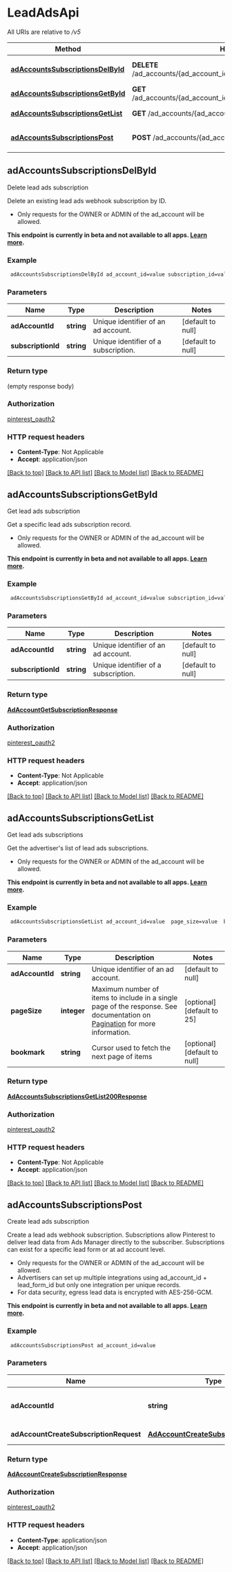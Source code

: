 # LeadAdsApi

All URIs are relative to */v5*

Method | HTTP request | Description
------------- | ------------- | -------------
[**adAccountsSubscriptionsDelById**](LeadAdsApi.md#adAccountsSubscriptionsDelById) | **DELETE** /ad_accounts/{ad_account_id}/leads/subscriptions/{subscription_id} | Delete lead ads subscription
[**adAccountsSubscriptionsGetById**](LeadAdsApi.md#adAccountsSubscriptionsGetById) | **GET** /ad_accounts/{ad_account_id}/leads/subscriptions/{subscription_id} | Get lead ads subscription
[**adAccountsSubscriptionsGetList**](LeadAdsApi.md#adAccountsSubscriptionsGetList) | **GET** /ad_accounts/{ad_account_id}/leads/subscriptions | Get lead ads subscriptions
[**adAccountsSubscriptionsPost**](LeadAdsApi.md#adAccountsSubscriptionsPost) | **POST** /ad_accounts/{ad_account_id}/leads/subscriptions | Create lead ads subscription



## adAccountsSubscriptionsDelById

Delete lead ads subscription

Delete an existing lead ads webhook subscription by ID.
- Only requests for the OWNER or ADMIN of the ad_account will be allowed.

<strong>This endpoint is currently in beta and not available to all apps. <a href='/docs/getting-started/beta-and-advanced-access/'>Learn more</a>.</strong>

### Example

```bash
 adAccountsSubscriptionsDelById ad_account_id=value subscription_id=value
```

### Parameters


Name | Type | Description  | Notes
------------- | ------------- | ------------- | -------------
 **adAccountId** | **string** | Unique identifier of an ad account. | [default to null]
 **subscriptionId** | **string** | Unique identifier of a subscription. | [default to null]

### Return type

(empty response body)

### Authorization

[pinterest_oauth2](../README.md#pinterest_oauth2)

### HTTP request headers

- **Content-Type**: Not Applicable
- **Accept**: application/json

[[Back to top]](#) [[Back to API list]](../README.md#documentation-for-api-endpoints) [[Back to Model list]](../README.md#documentation-for-models) [[Back to README]](../README.md)


## adAccountsSubscriptionsGetById

Get lead ads subscription

Get a specific lead ads subscription record.
- Only requests for the OWNER or ADMIN of the ad_account will be allowed.

<strong>This endpoint is currently in beta and not available to all apps. <a href='/docs/getting-started/beta-and-advanced-access/'>Learn more</a>.</strong>

### Example

```bash
 adAccountsSubscriptionsGetById ad_account_id=value subscription_id=value
```

### Parameters


Name | Type | Description  | Notes
------------- | ------------- | ------------- | -------------
 **adAccountId** | **string** | Unique identifier of an ad account. | [default to null]
 **subscriptionId** | **string** | Unique identifier of a subscription. | [default to null]

### Return type

[**AdAccountGetSubscriptionResponse**](AdAccountGetSubscriptionResponse.md)

### Authorization

[pinterest_oauth2](../README.md#pinterest_oauth2)

### HTTP request headers

- **Content-Type**: Not Applicable
- **Accept**: application/json

[[Back to top]](#) [[Back to API list]](../README.md#documentation-for-api-endpoints) [[Back to Model list]](../README.md#documentation-for-models) [[Back to README]](../README.md)


## adAccountsSubscriptionsGetList

Get lead ads subscriptions

Get the advertiser's list of lead ads subscriptions.
- Only requests for the OWNER or ADMIN of the ad_account will be allowed.

<strong>This endpoint is currently in beta and not available to all apps. <a href='/docs/getting-started/beta-and-advanced-access/'>Learn more</a>.</strong>

### Example

```bash
 adAccountsSubscriptionsGetList ad_account_id=value  page_size=value  bookmark=value
```

### Parameters


Name | Type | Description  | Notes
------------- | ------------- | ------------- | -------------
 **adAccountId** | **string** | Unique identifier of an ad account. | [default to null]
 **pageSize** | **integer** | Maximum number of items to include in a single page of the response. See documentation on <a href='/docs/reference/pagination/'>Pagination</a> for more information. | [optional] [default to 25]
 **bookmark** | **string** | Cursor used to fetch the next page of items | [optional] [default to null]

### Return type

[**AdAccountsSubscriptionsGetList200Response**](AdAccountsSubscriptionsGetList200Response.md)

### Authorization

[pinterest_oauth2](../README.md#pinterest_oauth2)

### HTTP request headers

- **Content-Type**: Not Applicable
- **Accept**: application/json

[[Back to top]](#) [[Back to API list]](../README.md#documentation-for-api-endpoints) [[Back to Model list]](../README.md#documentation-for-models) [[Back to README]](../README.md)


## adAccountsSubscriptionsPost

Create lead ads subscription

Create a lead ads webhook subscription.
Subscriptions allow Pinterest to deliver lead data from Ads Manager directly to the subscriber. Subscriptions can exist for a specific lead form or at ad account level.
- Only requests for the OWNER or ADMIN of the ad_account will be allowed.
- Advertisers can set up multiple integrations using ad_account_id + lead_form_id but only one integration per unique records.
- For data security, egress lead data is encrypted with AES-256-GCM.

<strong>This endpoint is currently in beta and not available to all apps. <a href='/docs/getting-started/beta-and-advanced-access/'>Learn more</a>.</strong>

### Example

```bash
 adAccountsSubscriptionsPost ad_account_id=value
```

### Parameters


Name | Type | Description  | Notes
------------- | ------------- | ------------- | -------------
 **adAccountId** | **string** | Unique identifier of an ad account. | [default to null]
 **adAccountCreateSubscriptionRequest** | [**AdAccountCreateSubscriptionRequest**](AdAccountCreateSubscriptionRequest.md) | Subscription to create. |

### Return type

[**AdAccountCreateSubscriptionResponse**](AdAccountCreateSubscriptionResponse.md)

### Authorization

[pinterest_oauth2](../README.md#pinterest_oauth2)

### HTTP request headers

- **Content-Type**: application/json
- **Accept**: application/json

[[Back to top]](#) [[Back to API list]](../README.md#documentation-for-api-endpoints) [[Back to Model list]](../README.md#documentation-for-models) [[Back to README]](../README.md)

